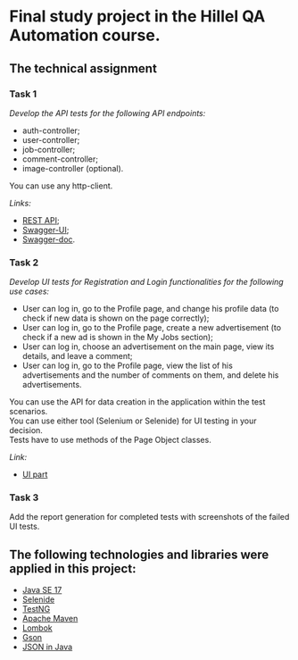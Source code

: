 # Final study project in the Hillel QA Automation course.

## The technical assignment

### Task 1
*Develop the API tests for the following API endpoints:*
- auth-controller;
- user-controller;
- job-controller;
- comment-controller;
- image-controller (optional).<br>

You can use any http-client.<br>

*Links:*
- [REST API](https://freelance.lsrv.in.ua/api/);
- [Swagger-UI](https://freelance.lsrv.in.ua/swagger-ui/index.html);
- [Swagger-doc](https://freelance.lsrv.in.ua/v3/api-docs/).

### Task 2
*Develop UI tests for Registration and Login functionalities for the following use cases:*
- User can log in, go to the Profile page, and change his profile data (to check if new data is shown on the page correctly);
- User can log in, go to the Profile page, create a new advertisement (to check if a new ad is shown in the My Jobs section);
- User can log in, choose an advertisement on the main page, view its details, and leave a comment;
- User can log in, go to the Profile page, view the list of his advertisements and the number of comments on them, and delete his advertisements.<br>

You can use the API for data creation in the application within the test scenarios.<br> 
You can use either tool (Selenium or Selenide) for UI testing in your decision.<br>
Tests have to use methods of the Page Object classes.<br>

*Link:*
- [UI part](https://freelance.lsrv.in.ua/)

### Task 3
Add the report generation for completed tests with screenshots of the failed UI tests.

## The following technologies and libraries were applied in this project:
- [Java SE 17](https://docs.oracle.com/en/java/javase/17/)
- [Selenide](https://selenide.org/documentation.html)
- [TestNG](https://testng.org/doc/)
- [Apache Maven](https://maven.apache.org/)
- [Lombok](https://projectlombok.org/)
- [Gson](https://github.com/google/gson/)
- [JSON in Java](https://github.com/stleary/JSON-java/)